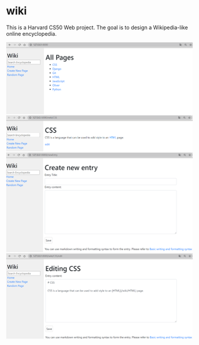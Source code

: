 # wiki

This is a Harvard CS50 Web project. The goal is to design a Wikipedia-like online encyclopedia.

<img src="encyclopedia/static/encyclopedia/index.PNG" >
<img src="encyclopedia/static/encyclopedia/entry.PNG" >
<img src="encyclopedia/static/encyclopedia/new.PNG" >
<img src="encyclopedia/static/encyclopedia/edit.PNG" >
